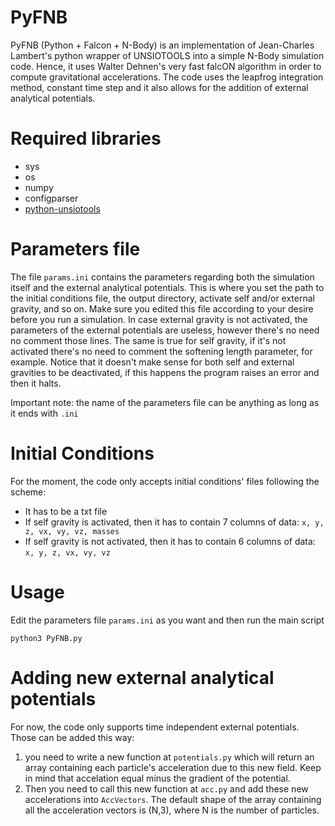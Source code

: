 # PyFNB
PyFNB (Python + Falcon + N-Body) is an implementation of Jean-Charles Lambert's python wrapper of UNSIOTOOLS into a simple N-Body simulation code. 
Hence, it uses Walter Dehnen's very fast falcON algorithm in order to compute gravitational accelerations. 
The code uses the leapfrog integration method, constant time step and it also allows for the addition of external analytical potentials.

# Required libraries
- sys
- os
- numpy
- configparser
- [python-unsiotools](https://pypi.org/project/python-unsiotools/)

# Parameters file
The file `params.ini` contains the parameters regarding both the simulation itself and the external analytical potentials.
This is where you set the path to the initial conditions file, the output directory, activate self and/or external gravity, and so on.
Make sure you edited this file according to your desire before you run a simulation.
In case external gravity is not activated, the parameters of the external potentials are useless, however there's no need no comment those lines. The same is true for self gravity, if it's not activated there's no need to comment the softening length parameter, for example.
Notice that it doesn't make sense for both self and external gravities to be deactivated, if this happens the program raises an error and then it halts.

Important note: the name of the parameters file can be anything as long as it ends with `.ini`

# Initial Conditions
For the moment, the code only accepts initial conditions' files following the scheme:

- It has to be a txt file
- If self gravity is activated, then it has to contain 7 columns of data: `x, y, z, vx, vy, vz, masses`
- If self gravity is not activated, then it has to contain 6 columns of data: `x, y, z, vx, vy, vz`

# Usage
Edit the parameters file `params.ini` as you want and then run the main script

```
python3 PyFNB.py
```

# Adding new external analytical potentials
For now, the code only supports time independent external potentials. Those can be added this way: 
  1. you need to write a new function at ``potentials.py`` which will return an array containing each particle's acceleration due to this new field. Keep in mind that accelation equal minus the gradient of the potential. 
  2. Then you need to call this new function at ``acc.py`` and add these new accelerations into ``AccVectors``. The default shape of the array containing all the acceleration vectors is (N,3), where N is the number of particles.






